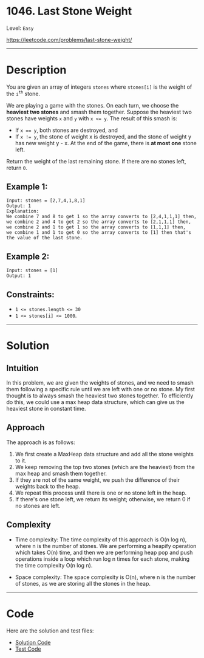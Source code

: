 # 1046. Last Stone Weight

Level: `Easy`

https://leetcode.com/problems/last-stone-weight/

---

# Description

You are given an array of integers `stones` where `stones[i]` is the weight of the `i`<sup>`th`</sup> stone.

We are playing a game with the stones. On each turn, we choose the **heaviest two stones** and smash them together. Suppose the heaviest two stones have weights `x` and `y` with `x <= y`. The result of this smash is:

- If `x == y`, both stones are destroyed, and
- If `x != y`, the stone of weight x is destroyed, and the stone of weight y has new weight y - x.
At the end of the game, there is **at most one** stone left.

Return the weight of the last remaining stone. If there are no stones left, return `0`.

## Example 1:

    Input: stones = [2,7,4,1,8,1]
    Output: 1
    Explanation:
    We combine 7 and 8 to get 1 so the array converts to [2,4,1,1,1] then,
    we combine 2 and 4 to get 2 so the array converts to [2,1,1,1] then,
    we combine 2 and 1 to get 1 so the array converts to [1,1,1] then,
    we combine 1 and 1 to get 0 so the array converts to [1] then that's the value of the last stone.

## Example 2:

    Input: stones = [1]
    Output: 1

## Constraints:

- `1 <= stones.length <= 30`
- `1 <= stones[i] <= 1000`.

---

# Solution

## Intuition
In this problem, we are given the weights of stones, and we need to smash them following a specific rule until we are left with one or no stone. My first thought is to always smash the heaviest two stones together. To efficiently do this, we could use a max heap data structure, which can give us the heaviest stone in constant time.

## Approach
The approach is as follows:

1. We first create a MaxHeap data structure and add all the stone weights to it.
2. We keep removing the top two stones (which are the heaviest) from the max heap and smash them together.
3. If they are not of the same weight, we push the difference of their weights back to the heap.
4. We repeat this process until there is one or no stone left in the heap.
5. If there's one stone left, we return its weight; otherwise, we return 0 if no stones are left.

## Complexity
- Time complexity:
  The time complexity of this approach is O(n log n), where n is the number of stones. We are performing a heapify operation which takes O(n) time, and then we are performing heap pop and push operations inside a loop which run log n times for each stone, making the time complexity O(n log n).

- Space complexity:
  The space complexity is O(n), where n is the number of stones, as we are storing all the stones in the heap.

---

# Code
Here are the solution and test files:
- [Solution Code](./solution.go)
- [Test Code](./solution_test.go)